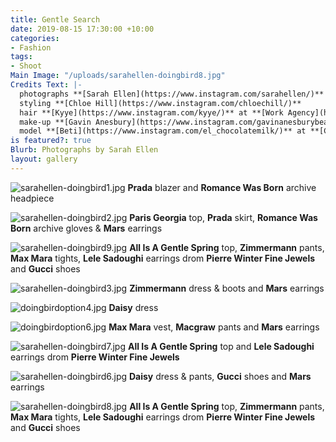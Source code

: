 ```yaml
---
title: Gentle Search
date: 2019-08-15 17:30:00 +10:00
categories:
- Fashion
tags:
- Shoot
Main Image: "/uploads/sarahellen-doingbird8.jpg"
Credits Text: |-
  photographs **[Sarah Ellen](https://www.instagram.com/sarahellen/)**
  styling **[Chloe Hill](https://www.instagram.com/chloechill/)**
  hair **[Kyye](https://www.instagram.com/kyye/)** at **[Work Agency](https://www.instagram.com/workagency/)**
  make-up **[Gavin Anesbury](https://www.instagram.com/gavinanesburybeauty/)** at **[Vivien's Creative](https://www.instagram.com/vivienscreative/)**
  model **[Beti](https://www.instagram.com/el_chocolatemilk/)** at **[Chic Management](https://www.instagram.com/chic_management/)**
is featured?: true
Blurb: Photographs by Sarah Ellen
layout: gallery
---
```


![sarahellen-doingbird1.jpg](/uploads/sarahellen-doingbird1.jpg)
**Prada** blazer and **Romance Was Born** archive headpiece

![sarahellen-doingbird2.jpg](/uploads/sarahellen-doingbird2.jpg)
**Paris Georgia** top, **Prada** skirt, **Romance Was Born** archive gloves & **Mars** earrings

![sarahellen-doingbird9.jpg](/uploads/sarahellen-doingbird9.jpg)
**All Is A Gentle Spring** top, **Zimmermann** pants, **Max Mara** tights, **Lele Sadoughi** earrings drom **Pierre Winter Fine Jewels** and **Gucci** shoes

![sarahellen-doingbird3.jpg](/uploads/sarahellen-doingbird3.jpg)
**Zimmermann** dress & boots and **Mars** earrings

![doingbirdoption4.jpg](/uploads/doingbirdoption4.jpg)
**Daisy** dress

![doingbirdoption6.jpg](/uploads/doingbirdoption6.jpg)
**Max Mara** vest, **Macgraw** pants and **Mars** earrings

![sarahellen-doingbird7.jpg](/uploads/sarahellen-doingbird7.jpg)
**All Is A Gentle Spring** top and **Lele Sadoughi** earrings drom **Pierre Winter Fine Jewels**

![sarahellen-doingbird6.jpg](/uploads/sarahellen-doingbird6.jpg)
**Daisy** dress & pants, **Gucci** shoes and **Mars** earrings

![sarahellen-doingbird8.jpg](/uploads/sarahellen-doingbird8.jpg)
**All Is A Gentle Spring** top, **Zimmermann** pants, **Max Mara** tights, **Lele Sadoughi** earrings drom **Pierre Winter Fine Jewels** and **Gucci** shoes




